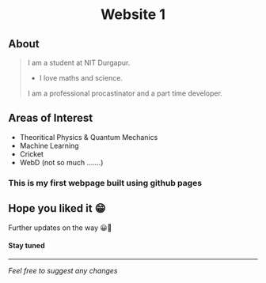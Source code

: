 <h1 align='center'> Website 1 </h1>

## About 

> I am a student at NIT Durgapur. <br> <ul>  <li>I love maths and science.</li>  </ul>
> I am a professional procastinator and a part time developer.

## Areas of Interest
* Theoritical Physics & Quantum Mechanics
* Machine Learning
* Cricket
* WebD (not so much .......)

### This is my first webpage built using github pages
## Hope you liked it 😁

Further updates on the way 😀🙂

#### Stay tuned 

---

_Feel free to suggest any changes_
